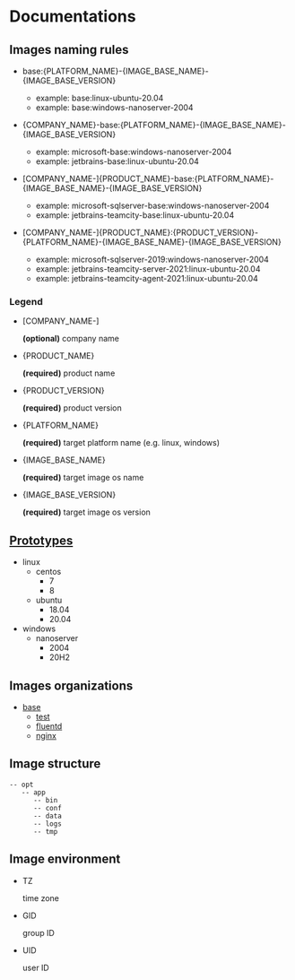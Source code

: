 # Documentations

## Images naming rules

* base:{PLATFORM_NAME}-{IMAGE_BASE_NAME}-{IMAGE_BASE_VERSION}
  * example: base:linux-ubuntu-20.04
  * example: base:windows-nanoserver-2004

* {COMPANY_NAME}-base:{PLATFORM_NAME}-{IMAGE_BASE_NAME}-{IMAGE_BASE_VERSION}
  * example: microsoft-base:windows-nanoserver-2004
  * example: jetbrains-base:linux-ubuntu-20.04

* [COMPANY_NAME-]{PRODUCT_NAME}-base:{PLATFORM_NAME}-{IMAGE_BASE_NAME}-{IMAGE_BASE_VERSION}
  * example: microsoft-sqlserver-base:windows-nanoserver-2004
  * example: jetbrains-teamcity-base:linux-ubuntu-20.04

* [COMPANY_NAME-]{PRODUCT_NAME}:{PRODUCT_VERSION}-{PLATFORM_NAME}-{IMAGE_BASE_NAME}-{IMAGE_BASE_VERSION}
  * example: microsoft-sqlserver-2019:windows-nanoserver-2004
  * example: jetbrains-teamcity-server-2021:linux-ubuntu-20.04
  * example: jetbrains-teamcity-agent-2021:linux-ubuntu-20.04

### Legend

* [COMPANY_NAME-]

  **(optional)** company name

* {PRODUCT_NAME}

  **(required)** product name

* {PRODUCT_VERSION}

  **(required)** product version

* {PLATFORM_NAME}

  **(required)** target platform name (e.g. linux, windows)

* {IMAGE_BASE_NAME}

  **(required)** target image os name

* {IMAGE_BASE_VERSION}

  **(required)** target image os version

## [Prototypes](prototypes/)

* linux
  * centos
    * 7
    * 8
  * ubuntu
    * 18.04
    * 20.04
* windows
  * nanoserver
    * 2004
    * 20H2

## Images organizations

* [base](images/base/)
  * [test](images/test/)
  * [fluentd](images/fluentd/)
  * [nginx](images/nginx/)

## Image structure

```shell
-- opt
   -- app
      -- bin
      -- conf
      -- data
      -- logs
      -- tmp
``` 

## Image environment

* TZ

  time zone

* GID

  group ID

* UID

  user ID
